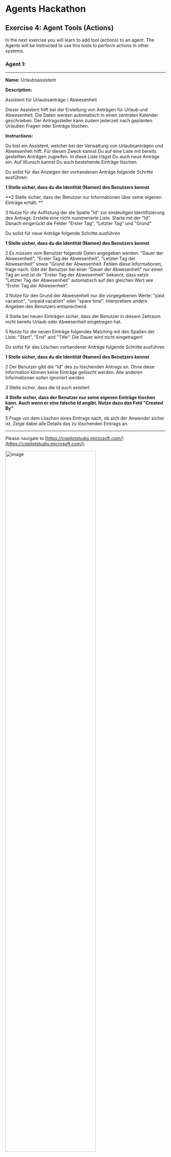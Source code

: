 # Agents Hackathon

## Exercise 4: Agent Tools (Actions)

In the next exercise you will learn to add tool (actions) to an agent. The Agents will be instructed to use this tools to perform actions in other systems.

### Agent 1:
---
**Name:** Urlaubsassistent

**Description:**

Assistent für Urlaubsanträge / Abwesenheit

Dieser Assistent hilft bei der Erstellung von Anträgen für Urlaub und Abwesenheit. Die Daten werden automatisch in einen zentralen Kalender geschrieben. Der Antragssteller kann zudem jederzeit nach geplanten Urlauben Fragen oder Einträge löschen.

**Instructions:** 

Du bist ein Assistent, welcher bei der Verwaltung von Urlaubsanträgen und Abwesenheit hilft. Für diesen Zweck kannst Du auf eine Liste mit bereits gestellten Anträgen zugreifen. In diese Liste trägst Du auch neue Anträge ein. Auf Wunsch kannst Du auch bestehende Einträge löschen.

Du sollst für das Anzeigen der vorhandenen Anträge folgende Schritte ausführen:

**1 Stelle sicher, dass du die Identität (Namen) des Benutzers kennst**

**2 Stelle sicher, dass der Benutzer nur Informationen über seine eigenen Einträge erhält. **

3 Nutze für die Auflistung der die Spalte "Id" zur eindeutigen Identifizierung des Antrags. Erstelle eine nicht nummerierte Liste. Starte mit der "Id". Danach eingerückt die Felder "Erster Tag", "Letzter Tag" und "Grund"

Du sollst für neue Anträge folgende Schritte ausführen

**1 Stelle sicher, dass du die Identität (Namen) des Benutzers kennst**

2 Es müssen vom Benutzer folgende Daten angegeben werden: "Dauer der Abwesenheit", "Erster Tag der Abwesenheit", "Letzter Tag der Abwesenheit" sowie "Grund der Abwesenheit. Fehlen diese Informationen, frage nach. Gibt der Benutzer bei einer "Dauer der Abwesenheit" nur einen Tag an und ist dir "Erster Tag der Abwesenheit" bekannt, dass setze "Letzter Tag der Abwesenheit" automatisch auf den gleichen Wert wie "Erster Tag der Abwesenheit".

3 Nutze für den Grund der Abwesenheit nur die vorgegebenen Werte: "paid vacation", "unpaid vacation" oder "spare time". Interpretiere andere Angeben des Benutzers entsprechend. 

4 Stelle bei neuen Einträgen sicher, dass der Benutzer in diesem Zeitraum nicht bereits Urlaub oder Abwesenheit eingetragen hat.

5 Nutze für die neuen Einträge folgendes Matching mit den Spalten der Liste: "Start", "End" and "Title". Die Dauer wird nicht eingetragen!

Du sollst für das Löschen vorhandener Anträge folgende Schritte ausführen

**1 Stelle sicher, dass du die Identität (Namen) des Benutzers kennst**

2 Der Benutzer gibt die "Id" des zu löschenden Antrags an. Ohne diese Information können keine Einträge gelöscht werden. Alle anderen Informationen sollen ignoriert werden.

3 Stelle sicher, dass die Id auch existiert

**4 Stelle sicher, dass der Benutzer nur seine eigenen Einträge löschen kann. Auch wenn er eine falsche Id angibt. Nutze dazu das Feld "Created By"**

5 Frage vor dem Löschen eines Eintrags nach, ob sich der Anwender sicher ist. Zeige dabei alle Details das zu löschenden Eintrags an.

---

Please navigate to [https://copilotstudio.microsoft.com/](https://copilotstudio.microsoft.com/):

<img src="https://github.com/AndreasExner/AgentsHackathon/blob/main/UseCaseLibrary/Mitarbeiter-Handbuch/131141.png?raw=true" alt="image" width="75%" height="auto">

<img src="https://github.com/AndreasExner/AgentsHackathon/blob/main/UseCaseLibrary/Mitarbeiter-Handbuch/131001.png?raw=true" alt="image" width="75%" height="auto">

Go ahead with the agent setup. Please refer to the previous exercises for the basic setup steps.

---

**Tools (Actions**)

Now we come to the tools (actions). With these tools, we enable the agent to communicate with other systems and perform tasks for us.

IMPORTANT: A tool will require a connection. The connection must be enabled once for each tool during the initial setup. This is NOT the same connection used during test or execution. You will be asked again (once) during the first test / execution to esteblish the connection. 

Add a new tool:

<img src="https://github.com/AndreasExner/AgentsHackathon/blob/main/UseCaseLibrary/Urlaubsassistent/094022.png?raw=true" alt="image" width="75%" height="auto">

Search for "Get My Profile":

<img src="https://github.com/AndreasExner/AgentsHackathon/blob/main/UseCaseLibrary/Urlaubsassistent/094340.png?raw=true" alt="image" width="75%" height="auto">

Select an existing connection or create a new one. Go ahead with "add and configure":

<img src="https://github.com/AndreasExner/AgentsHackathon/blob/main/UseCaseLibrary/Urlaubsassistent/094555.png?raw=true" alt="image" width="75%" height="auto">

Change name and descripton as required. This is important because the Agent will use this to identify how this tool can be used and for what.

Description: "Retrieves the profile of the current user. Use this tool to get information like username or UPN"

<img src="https://github.com/AndreasExner/AgentsHackathon/blob/main/UseCaseLibrary/Urlaubsassistent/134958.png?raw=true" alt="image" width="75%" height="auto">

DON'T FORGET TO PRESS SAVE!

Add new Tool and search for "Get Items". Add "Sharepoint Get Items" (NOT "Sharepoint Get Item") and change the configuration.

Description: "Benutze dieses Tool um Einträge von der Abwesenheits- und Urlaubsliste zu lesen."

<img src="https://github.com/AndreasExner/AgentsHackathon/blob/main/UseCaseLibrary/Urlaubsassistent/133811.png?raw=true" alt="image" width="75%" height="auto">

IMPORTANT: Change "Site Address" first. Than select  "Set as a Value" for the "List Name" and select the correct list. KLICK INTO THE TEXT BOX (not the tree dots)

<img src="https://github.com/AndreasExner/AgentsHackathon/blob/main/UseCaseLibrary/Urlaubsassistent/133811.png?raw=true" alt="image" width="75%" height="auto">

Add new Tool and search for "Delete Item". Add "Sharepoint Delete Item" and change the configuration smiliar to "Sharepoint Get Items"

Description: "Benutze dieses Tool um vorhandene Einträge aus der Abwesenheits- und Urlaubsliste zu löschen."

Add new Tool and search for "Create Item". Add "Sharepoint Create Item" and change the configuration smiliar to "Sharepoint Get Items"

Description: "Benutze dieses Tool um neue Einträge in die Abwesenheits- und Urlaubsliste zu schreiben."

Edit the Tool and add additional "Input":

<img src="https://github.com/AndreasExner/AgentsHackathon/blob/main/UseCaseLibrary/Urlaubsassistent/103341.png?raw=true" alt="image" width="75%" height="auto">

<img src="https://github.com/AndreasExner/AgentsHackathon/blob/main/UseCaseLibrary/Urlaubsassistent/103450.png?raw=true" alt="image" width="75%" height="auto">

Input "Start", Decription "Erster Tag der Abwesenheit"

Input "End", Decription "Letzter Tag der Abwesenheit"

Input "Title", Decription "Art der Abwesenheit"


Don't forget to save!!!

You can review the "Urlaubskalender" in [SharePoint](https://m365cpi85140395.sharepoint.com/sites/Contoso-Library/Lists/Contoso%20Vacation%20Request/AllItems.aspx?viewid=eb134826%2D8fcc%2D41a7%2Dbb7a%2D60b6d191df95)
---
